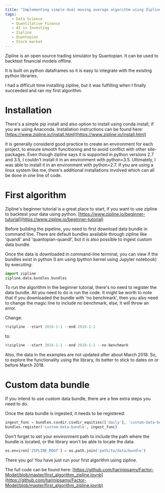 ```yaml
---
title: "Implementing simple dual moving average algorithm using Zipline"
tags:
   - Data Science
   - Quantitative Finance
   - AI in Investing
   - Zipline
   - Quantopian
   - Stock market
---
```


Zipline is an open source trading simulator by Quantopian. It can be used to backtest financial models offline. 

It is built on python dataframes so it is easy to integrate with the existing python libraries.
 
I had a difficult time installing zipline, but it was fulfilling when I finally succeeded and ran my first algorithm. 

# Installation 

There's a simple pip install and also option to install using conda install, if you are using Anaconda. 
Installation instructions can be found here:
[https://www.zipline.io/install.html](https://www.zipline.io/install.html)

It is generally considerd good practice to create an environment for each project, to ensure smooth funcitioning and to avoid conflict with other site-packages. Even though zipline says it is supported in python versions 2.7 and 3.5, I couldn't install it in an environment with python=3.5. Ultimately, I was able to install it in an environment with python=2.7. If you are using a linux system like me, there's additional installations involved which can all be done in one line of code.

# First algorithm

Zipline's beginner tutorial is a great place to start, if you want to use zipline to backtest your data using python.
[https://www.zipline.io/beginner-tutorial](https://www.zipline.io/beginner-tutorial)

Before building the pipeline, you need to first download data bundle in command line. There are default bundles available through zipline like 'quandl' and 'quantopian-quandl', but it is also possible to ingest custom data bundle. 

Once the data is downloaded in command-line terminal, you can view if the bundles exist in python (I am using Ipython kernel using Jupyter notebook) by executing:

```python
import zipline
zipline.data.bundles.bundles
```

To run the algorithm in the beginner tutorial, there's no need to register the data bundle. All you need to do is run the code. It might be worth to note that if you downloaded the bundle with 'no benchmark', then you also need to change the magic line to include no benchmark, else, it will throw an error.

Change: 
```python 
%%zipline --start 2016-1-1 --end 2018-1-1
```

to:

```python 
%%zipline --start 2016-1-1 --end 2018-1-1 --no-benchmark
```

Also, the data in the examples are not updated after about March 2018. So, to explore the functionality using the library, its better to stick to dates on or before March 2018. 

# Custom data bundle

If you intend to use custom data bundle, there are a few extra steps you need to do.

Once the data bundle is ingested, it needs to be registered:
```python
ingest_func = bundles.csvdir.csvdir_equities(['daily'], 'custom-data-bundle')
bundles.register('custom-data-bundle', ingest_func)
```
Don't forget to set your environment path to include the path where the bundle is located, or the library won't be able to locate the data:

```python 
os.environ['ZIPLINE_ROOT'] = os.path.join('path/to/data/bundle')
```


There you go! You have just run your first algorithm using zipline. 

The full code can be found here: [https://github.com/harinipsamy/Factor-Model/blob/master/first_algorithm_zipline.ipynb](https://github.com/harinipsamy/Factor-Model/blob/master/first_algorithm_zipline.ipynb)
